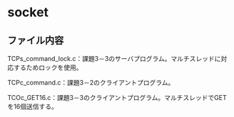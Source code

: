 # socket

## ファイル内容
TCPs_command_lock.c：課題3－3のサーバプログラム。マルチスレッドに対応するためロックを使用。

TCPc_command.c：課題3－2のクライアントプログラム。

TCOc_GET16.c：課題3－3のクライアントプログラム。マルチスレッドでGETを16個送信する。


